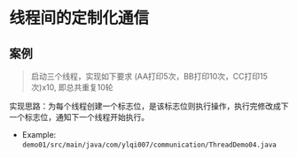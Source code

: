 # 线程间的定制化通信

## 案例
> 启动三个线程，实现如下要求
> (AA打印5次，BB打印10次，CC打印15次)x10, 即总共重复10轮

实现思路：为每个线程创建一个标志位，是该标志位则执行操作，执行完修改成下一个标志位，通知下一个线程开始执行。

* Example: `demo01/src/main/java/com/ylqi007/communication/ThreadDemo04.java`